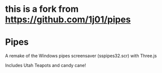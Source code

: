 this is a fork from https://github.com/1j01/pipes
=================================================


Pipes
=====

A remake of the Windows pipes screensaver (sspipes32.scr) with Three.js


Includes Utah Teapots and candy cane!


